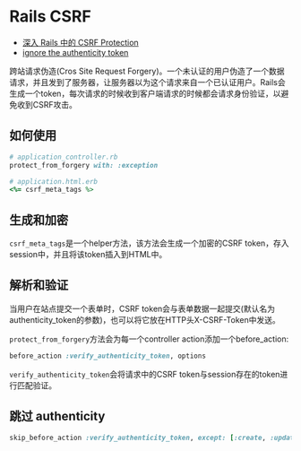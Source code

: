 # Rails CSRF

- [深入 Rails 中的 CSRF Protection](https://ruby-china.org/topics/35199?page=2)
- [ignore the authenticity token](https://stackoverflow.com/questions/1177863/how-do-i-ignore-the-authenticity-token-for-specific-actions-in-rails)

跨站请求伪造(Cros Site Request Forgery)。一个未认证的用户伪造了一个数据请求，并且发到了服务器，让服务器以为这个请求来自一个已认证用户。Rails会生成一个token，每次请求的时候收到客户端请求的时候都会请求身份验证，以避免收到CSRF攻击。

## 如何使用

```ruby
# application_controller.rb
protect_from_forgery with: :exception

# application.html.erb
<%= csrf_meta_tags %>
```

## 生成和加密

```csrf_meta_tags```是一个helper方法，该方法会生成一个加密的CSRF token，存入session中，并且将该token插入到HTML中。

## 解析和验证

当用户在站点提交一个表单时，CSRF token会与表单数据一起提交(默认名为authenticity_token的参数)，也可以将它放在HTTP头X-CSRF-Token中发送。

```protect_from_forgery```方法会为每一个controller action添加一个before_action:

```ruby
before_action :verify_authenticity_token, options
```

```verify_authenticity_token```会将请求中的CSRF token与session存在的token进行匹配验证。

## 跳过 authenticity

```ruby
skip_before_action :verify_authenticity_token, except: [:create, :update, :destroy]
```
